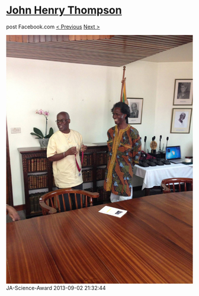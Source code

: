 # [John Henry Thompson](../README.md)
post Facebook.com
[< Previous](2013-09-02-48.md) [Next >](2013-09-02-50.md)

[![](../media/2013-09-02/JA-Science-Award-38.jpg)](../README.md)
JA-Science-Award
2013-09-02 21:32:44